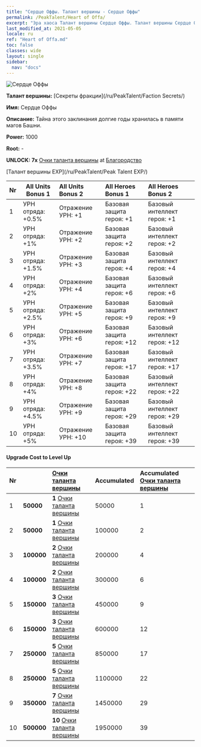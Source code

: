 ```yaml
---
title: "Сердце Оффы. Талант вершины - Сердце Оффы"
permalink: /PeakTalent/Heart of Offa/
excerpt: "Эра хаоса Талант вершины Сердце Оффы. Талант вершины Сердце Оффы. Сердце Оффы"
last_modified_at: 2021-05-05
locale: ru
ref: "Heart of Offa.md"
toc: false
classes: wide
layout: single
sidebar:
  nav: "docs"
---
```


  ![Сердце Оффы](/images/pt/talent_3008.png)

  **Талант вершины:** [Секреты фракции](/ru/PeakTalent/Faction Secrets/)

  **Имя:** Сердце Оффы

  **Описание:** Тайна этого заклинания долгие годы хранилась в памяти магов Башни.

  **Power:** 1000

  **Root:** -

  **UNLOCK: 7x** [Очки таланта вершины](/ItemsRU/con_934/) at [Благородство](/ru/PeakTalent/Chivalry/)

  [Талант вершины EXP](/ru/PeakTalent/Peak Talent EXP/)

  | Nr | All Units Bonus 1 | All Units Bonus 2 | All Heroes Bonus 1 | All Heroes Bonus 2 |
  |:---|--------------|:-------------|:-------------|:-------------|
  | 1 | УРН отряда: +0.5% | Отражение УРН: +1 | Базовая защита героя: +1 | Базовый интеллект героя: +1 |
  | 2 | УРН отряда: +1% | Отражение УРН: +2 | Базовая защита героя: +2 | Базовый интеллект героя: +2 |
  | 3 | УРН отряда: +1.5% | Отражение УРН: +3 | Базовая защита героя: +4 | Базовый интеллект героя: +4 |
  | 4 | УРН отряда: +2% | Отражение УРН: +4 | Базовая защита героя: +6 | Базовый интеллект героя: +6 |
  | 5 | УРН отряда: +2.5% | Отражение УРН: +5 | Базовая защита героя: +9 | Базовый интеллект героя: +9 |
  | 6 | УРН отряда: +3% | Отражение УРН: +6 | Базовая защита героя: +12 | Базовый интеллект героя: +12 |
  | 7 | УРН отряда: +3.5% | Отражение УРН: +7 | Базовая защита героя: +17 | Базовый интеллект героя: +17 |
  | 8 | УРН отряда: +4% | Отражение УРН: +8 | Базовая защита героя: +22 | Базовый интеллект героя: +22 |
  | 9 | УРН отряда: +4.5% | Отражение УРН: +9 | Базовая защита героя: +29 | Базовый интеллект героя: +29 |
  | 10 | УРН отряда: +5% | Отражение УРН: +10 | Базовая защита героя: +39 | Базовый интеллект героя: +39 |


#### Upgrade Cost to Level Up

  | Nr | <i class="fas fa-coins"/> | [Очки таланта вершины](/ItemsRU/con_934/) | Accumulated <i class="fas fa-coins"/> | Accumulated [Очки таланта вершины](/ItemsRU/con_934/) |
  |:---|--------------|:-------------|:-------------|:-------------|
  | 1 | **50000** | **1** [Очки таланта вершины](/ItemsRU/con_934/) | 50000 | 1 |
  | 2 | **50000** | **1** [Очки таланта вершины](/ItemsRU/con_934/) | 100000 | 2 |
  | 3 | **100000** | **2** [Очки таланта вершины](/ItemsRU/con_934/) | 200000 | 4 |
  | 4 | **100000** | **2** [Очки таланта вершины](/ItemsRU/con_934/) | 300000 | 6 |
  | 5 | **150000** | **3** [Очки таланта вершины](/ItemsRU/con_934/) | 450000 | 9 |
  | 6 | **150000** | **3** [Очки таланта вершины](/ItemsRU/con_934/) | 600000 | 12 |
  | 7 | **250000** | **5** [Очки таланта вершины](/ItemsRU/con_934/) | 850000 | 17 |
  | 8 | **250000** | **5** [Очки таланта вершины](/ItemsRU/con_934/) | 1100000 | 22 |
  | 9 | **350000** | **7** [Очки таланта вершины](/ItemsRU/con_934/) | 1450000 | 29 |
  | 10 | **500000** | **10** [Очки таланта вершины](/ItemsRU/con_934/) | 1950000 | 39 |
